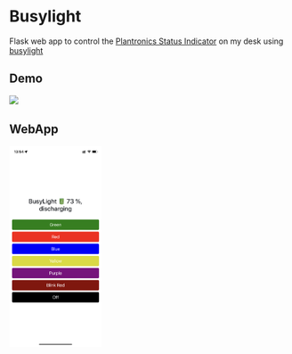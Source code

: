 # Busylight

Flask web app to control the [Plantronics Status Indicator](https://www.poly.com/us/en/products/headsets/accessories/status-indicator) on my desk using [busylight](https://github.com/JnyJny/busylight)

## Demo
<img src="busylight.gif" width="66%"/>

## WebApp
<img src="busylight.png" width="33%"/>
